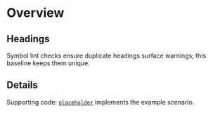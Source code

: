 # Overview

## Headings

Symbol lint checks ensure duplicate headings surface warnings; this baseline keeps them unique.

## Details

Supporting code: [`placeholder`](../src/component.ts) implements the example scenario.
